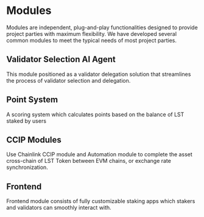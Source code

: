 # Modules

Modules are independent, plug-and-play functionalities designed to provide project parties with maximum flexibility. We have developed several common modules to meet the typical needs of most project parties.

## Validator Selection AI Agent
This module positioned as a validator delegation solution that streamlines the process of validator selection and delegation.

## Point System
A scoring system which calculates points based on the balance of LST staked by users

## CCIP Modules
Use Chainlink CCIP module and Automation module to complete the asset cross-chain of LST Token between EVM chains, or exchange rate synchronization.

## Frontend
Frontend module consists of fully customizable staking apps which stakers and validators can smoothly interact with.
